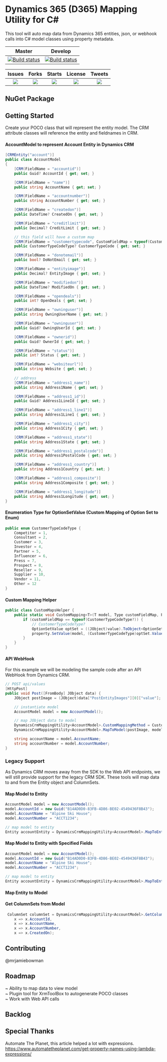 # Dynamics 365 (D365) Mapping Utility for C#
This tool will auto map data from Dynamics 365 entities, json, or webhook calls into C# model classes using property metadata.

| Master | Develop |
|:------:|:-------:|
|[![Build status](https://ci.appveyor.com/api/projects/status/7y6wth92quqr4ssn/branch/master?svg=true)](https://ci.appveyor.com/project/mrjamiebowman/dynamics-365-automapper/branch/master)|[![Build status](https://ci.appveyor.com/api/projects/status/7y6wth92quqr4ssn/branch/develop?svg=true)](https://ci.appveyor.com/project/mrjamiebowman/dynamics-365-automapper/branch/develop)|

| Issues | Forks | Starts | License | Tweets |
|:--------:|:-------:|:--------:|:---------:|:--------:|
| ![](https://img.shields.io/github/issues/mrjamiebowman/Dynamics-365-Mapping-Utility.svg?style=for-the-badge) | ![](https://img.shields.io/github/forks/mrjamiebowman/Dynamics-365-Mapping-Utility.svg?style=for-the-badge) | ![](https://img.shields.io/github/stars/mrjamiebowman/Dynamics-365-Mapping-Utility.svg?style=for-the-badge) | ![](https://img.shields.io/github/license/mrjamiebowman/Dynamics-365-Mapping-Utility.svg?style=for-the-badge) | ![](https://img.shields.io/twitter/url/https/github.com/mrjamiebowman/Dynamics-365-Mapping-Utility.svg?style=social?style=for-the-badge) |

## NuGet Package

## Getting Started

Create your POCO class that will represent the entity model. The CRM attribute classes will reference the entity and fieldnames in CRM.

#### AccountModel to represent Account Entity in Dynamics CRM

```csharp
[CRMEntity("account")]
public class AccountModel 
{
    [CRM(FieldName = "accountid")]
    public Guid? AccountId { get; set; }

    [CRM(FieldName = "name")]
    public string AccountName { get; set; }

    [CRM(FieldName = "accountnumber")]
    public string AccountNumber { get; set; }

    [CRM(FieldName = "createdon")]
    public DateTime? CreatedOn { get; set; }

    [CRM(FieldName = "creditlimit")]
    public Decimal? CreditLimit { get; set; }

    // this field will have a custom map
    [CRM(FieldName = "customertypecode", CustomFieldMap = typeof(CustomerTypeCodeType?))]
    public CustomerTypeCodeType? CustomerTypeCode { get; set; }

    [CRM(FieldName = "donotemail")]
    public bool? DoNotEmail { get; set; }

    [CRM(FieldName = "entityimage")]
    public Decimal? EntityImage { get; set; }

    [CRM(FieldName = "modifiedon")]
    public DateTime? ModifiedOn { get; set; }

    [CRM(FieldName = "opendeals")]
    public int? OpenDeals { get; set; }

    [CRM(FieldName = "owninguser")]
    public string OwningUserName { get; set; }

    [CRM(FieldName = "owninguser")]
    public Guid? OwningUserId { get; set; }

    [CRM(FieldName = "ownerid")]
    public Guid? OwnerId { get; set; }

    [CRM(FieldName = "status")]
    public int? Status { get; set; }

    [CRM(FieldName = "websiteurl")]
    public string Website { get; set; }
        
    // address
    [CRM(FieldName = "address1_name")]
    public string Address1Name { get; set; }

    [CRM(FieldName = "address1_id")]
    public Guid? Address1LineId { get; set; }

    [CRM(FieldName = "address1_line1")]
    public string Address1Line1 { get; set; }

    [CRM(FieldName = "address1_city")]
    public string Address1City { get; set; }

    [CRM(FieldName = "address1_state")]
    public string Address1State { get; set; }

    [CRM(FieldName = "address1_postalcode")]
    public string Address1PostalCode { get; set; }

    [CRM(FieldName = "address1_country")]
    public string Address1Country { get; set; }

    [CRM(FieldName = "address1_composite")]
    public string Address1Composite { get; set; }

    [CRM(FieldName = "address1_longitude")]
    public string Address1Longitude { get; set; }
} 
````

#### Enumeration Type for OptionSetValue (Custom Mapping of Option Set to Enum)
````csharp
public enum CustomerTypeCodeType {
    Competitor = 1,
    Consultant = 2,
    Customer = 3,
    Investor = 4,
    Partner = 5,
    Influencer = 6,
    Press = 7,
    Prospect = 8,
    Reseller = 9,
    Supplier = 10,
    Vendor = 11,
    Other = 12
}
````

#### Custom Mapping Helper
````csharp
public class CustomMapsHelper {
    public static void CustomMapping<T>(T model, Type customFieldMap, PropertyInfo property, object value) where T : class {
        if (customFieldMap == typeof(CustomerTypeCodeType?)) {
            // CustomerTypeCodeType?
            OptionSetValue optSet = ((JObject)value).ToObject<OptionSetValue>();
            property.SetValue(model, (CustomerTypeCodeType)optSet.Value);
        }
    }
}
````

#### API WebHook
For this example we will be modeling the sample code after an API WebHook from Dynamics CRM.

```csharp
// POST api/values
[HttpPost]
public void Post([FromBody] JObject data) {            
    JObject postImage = (JObject)data["PostEntityImages"][0]["value"];

    // instantiate model
    AccountModel model = new AccountModel();

    // map JObject data to model
    DynamicsCrmMappingUtility<AccountModel>.CustomMappingMethod = CustomMapsHelper.CustomMapping;
    DynamicsCrmMappingUtility<AccountModel>.MapToModel(postImage, model);

    string accountName = model.AccountName;
    string accountNumber = model.AccountNumber;
}
```

### Legacy Support
As Dynamics CRM moves away from the SDK to the Web API endpoints, we will still provide support for the legacy CRM SDK. These tools will map data to and from the Entity object and ColumnSets.

#### Map Model to Entity
````csharp
AccountModel model = new AccountModel();
model.AccountId = new Guid("B14AD0D0-83FB-4D86-BE02-4549436F8B43");
model.AccountName = "Alpine Ski House";
model.AccountNumber = "ACCT1234";

// map model to entity
Entity accountEntity = DynamicsCrmMappingUtility<AccountModel>.MapToEntity(model, null);
````

#### Map Model to Entity with Specified Fields
````csharp
AccountModel model = new AccountModel();
model.AccountId = new Guid("B14AD0D0-83FB-4D86-BE02-4549436F8B43");
model.AccountName = "Alpine Ski House";
model.AccountNumber = "ACCT1234";

// map model to entity
Entity accountEntity = DynamicsCrmMappingUtility<AccountModel>.MapToEntity(model, null, x => x.AccountName, x => x.AccountId);
````

#### Map Entity to Model

#### Get ColumnSets from Model
````csharp
 ColumnSet columnSet = DynamicsCrmMappingUtility<AccountModel>.GetColumnSetByFields(
    x => x.AccountId, 
    x => x.AccountName, 
    x => x.AccountNumber, 
    x => x.CreatedOn);
````
                
## Contributing
@mrjamiebowman

## Roadmap
~ Ability to map data to view model  
~ Plugin tool for XrmToolBox to autogenerate POCO classes  
~ Work with Web API calls  

## Backlog

## Special Thanks

Automate The Planet, this article helped a lot with expressions. https://www.automatetheplanet.com/get-property-names-using-lambda-expressions/
